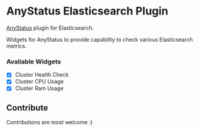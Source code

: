 
# AnyStatus Elasticsearch Plugin

[AnyStatus](https://www.anystat.us) plugin for Elasticsearch.

Widgets for AnyStatus to provide capability to check various Elasticsearch metrics.

### Avaliable Widgets

- [x] Cluster Health Check
- [x] Cluster CPU Usage
- [x] Cluster Ram Usage

## Contribute

Contributions are most welcome :)
